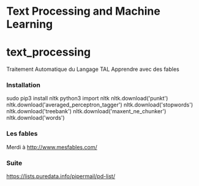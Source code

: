 # Text Processing and Machine Learning

# text_processing
Traitement Automatique du Langage TAL Apprendre avec des fables

### Installation
sudo pip3 install nltk
python3
import nltk
nltk.download('punkt')
nltk.download('averaged_perceptron_tagger')
nltk.download('stopwords')
nltk.download('treebank')
nltk.download('maxent_ne_chunker')
nltk.download('words')


### Les fables
Merdi à http://www.mesfables.com/


### Suite
https://lists.puredata.info/pipermail/pd-list/
